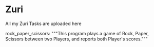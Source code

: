 # Zuri
All my Zuri Tasks are uploaded here

rock_paper_scissors:
"""This program plays a game of Rock, Paper, Scissors between two Players,
and reports both Player's scores."""
